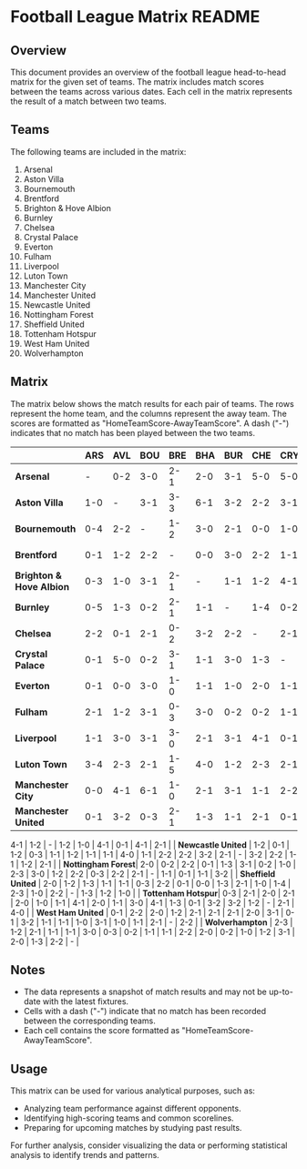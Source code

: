 # Football League Matrix README

## Overview

This document provides an overview of the football league head-to-head matrix for the given set of teams. The matrix includes match scores between the teams across various dates. Each cell in the matrix represents the result of a match between two teams.

## Teams

The following teams are included in the matrix:

1. Arsenal
2. Aston Villa
3. Bournemouth
4. Brentford
5. Brighton & Hove Albion
6. Burnley
7. Chelsea
8. Crystal Palace
9. Everton
10. Fulham
11. Liverpool
12. Luton Town
13. Manchester City
14. Manchester United
15. Newcastle United
16. Nottingham Forest
17. Sheffield United
18. Tottenham Hotspur
19. West Ham United
20. Wolverhampton

## Matrix

The matrix below shows the match results for each pair of teams. The rows represent the home team, and the columns represent the away team. The scores are formatted as "HomeTeamScore-AwayTeamScore". A dash ("-") indicates that no match has been played between the two teams.

|                            | ARS | AVL | BOU | BRE | BHA | BUR | CHE | CRY | EVE | FUL | LIV | LUT | MCI | MUN | NEW | NFO | SHU | TOT | WHU | WOL |
| -------------------------- | --- | --- | --- | --- | --- | --- | --- | --- | --- | --- | --- | --- | --- | --- | --- | --- | --- | --- | --- | --- |
| **Arsenal**                | -   | 0-2 | 3-0 | 2-1 | 2-0 | 3-1 | 5-0 | 5-0 | 2-1 | 2-2 | 3-1 | 2-0 | 1-0 | 3-1 | 4-1 | 2-1 | 5-0 | 2-2 | 0-2 | 2-1 |
| **Aston Villa**            | 1-0 | -   | 3-1 | 3-3 | 6-1 | 3-2 | 2-2 | 3-1 | 4-0 | 3-1 | 3-3 | 1-0 | 1-2 | 1-3 | 4-2 | 1-1 | 0-4 | 4-1 | 2-0 | 0-4 |
| **Bournemouth**            | 0-4 | 2-2 | -   | 1-2 | 3-0 | 2-1 | 0-0 | 1-0 | 2-1 | 3-0 | 0-4 | 4-3 | 0-1 | 2-2 | 2-0 | 1-1 | 1-2 | 2-2 | 1-1 | 1-2 |
| **Brentford**              | 0-1 | 1-2 | 2-2 | -   | 0-0 | 3-0 | 2-2 | 1-1 | 1-3 | 0-0 | 1-4 | 3-1 | 1-3 | 1-1 | 3-2 | 1-0 | 1-4 | 2-0 | 1-3 | 2-2 |
| **Brighton & Hove Albion** | 0-3 | 1-0 | 3-1 | 2-1 | -   | 1-1 | 1-2 | 4-1 | 1-1 | 1-1 | 2-2 | 4-1 | 0-4 | 0-2 | 3-1 | 1-0 | 1-1 | 4-2 | 1-3 | 0-0 |
| **Burnley**                | 0-5 | 1-3 | 0-2 | 2-1 | 1-1 | -   | 1-4 | 0-2 | 0-2 | 2-2 | 0-2 | 1-1 | 0-3 | 0-1 | 1-4 | 1-2 | 5-0 | 2-5 | 1-2 | 1-1 |
| **Chelsea**                | 2-2 | 0-1 | 2-1 | 0-2 | 3-2 | 2-2 | -   | 2-1 | 6-0 | 1-0 | 1-1 | 3-0 | 4-4 | 4-3 | 3-2 | 0-1 | 2-0 | 2-0 | 5-0 | 2-4 |
| **Crystal Palace**         | 0-1 | 5-0 | 0-2 | 3-1 | 1-1 | 3-0 | 1-3 | -   | 2-3 | 0-0 | 1-2 | 1-1 | 2-4 | 4-0 | 2-0 | 0-0 | 3-2 | 1-2 | 5-2 | 3-2 |
| **Everton**                | 0-1 | 0-0 | 3-0 | 1-0 | 1-1 | 1-0 | 2-0 | 1-1 | -   | 0-1 | 2-0 | 1-2 | 1-3 | 0-3 | 3-0 | 2-0 | 1-0 | 1-0 | 2-2 | 0-1 |
| **Fulham**                 | 2-1 | 1-2 | 3-1 | 0-3 | 3-0 | 0-2 | 0-2 | 1-1 | 0-0 | -   | 1-3 | 1-0 | 0-4 | 0-1 | 0-1 | 5-0 | 3-1 | 3-0 | 5-0 | 3-2 |
| **Liverpool**              | 1-1 | 3-0 | 3-1 | 3-0 | 2-1 | 3-1 | 4-1 | 0-1 | 2-0 | 4-3 | -   | 4-1 | 1-1 | 0-0 | 4-2 | 3-0 | 3-1 | 4-2 | 3-1 | 2-0 |
| **Luton Town**             | 3-4 | 2-3 | 2-1 | 1-5 | 4-0 | 1-2 | 2-3 | 2-1 | 1-1 | 2-4 | 1-1 | -   | 1-2 | 1-2 | 1-0 | 1-1 | 1-3 | 0-1 | 1-2 | 1-1 |
| **Manchester City**        | 0-0 | 4-1 | 6-1 | 1-0 | 2-1 | 3-1 | 1-1 | 2-2 | 2-0 | 5-1 | 1-1 | 5-1 | -   | 3-1 | 1-0 | 2-0 | 3-3 | 5-1 | 3-1 | 5-1 |
| **Manchester United**      | 0-1 | 3-2 | 0-3 | 2-1 | 1-3 | 1-1 | 2-1 | 0-1 | 2-0 | 1-2 | 2-2 |

4-1 | 1-2 | - | 1-2 | 1-0 | 4-1 | 0-1 | 4-1 | 2-1 |
| **Newcastle United** | 1-2 | 0-1 | 1-2 | 0-3 | 1-1 | 1-2 | 1-1 | 1-1 | 4-0 | 1-1 | 2-2 | 2-2 | 3-2 | 2-1 | - | 3-2 | 2-2 | 1-1 | 1-2 | 2-1 |
| **Nottingham Forest**| 2-0 | 0-2 | 2-2 | 0-1 | 1-3 | 3-1 | 0-2 | 1-0 | 2-3 | 3-0 | 1-2 | 2-2 | 0-3 | 2-2 | 2-1 | - | 1-1 | 0-1 | 1-1 | 3-2 |
| **Sheffield United** | 2-0 | 1-2 | 1-3 | 1-1 | 1-1 | 0-3 | 2-2 | 0-1 | 0-0 | 1-3 | 2-1 | 1-0 | 1-4 | 2-3 | 1-0 | 2-2 | - | 1-3 | 1-2 | 1-0 |
| **Tottenham Hotspur**| 0-3 | 2-1 | 2-0 | 2-1 | 2-0 | 1-0 | 1-1 | 4-1 | 2-0 | 1-1 | 3-0 | 4-1 | 1-3 | 0-1 | 3-2 | 3-2 | 1-2 | - | 2-1 | 4-0 |
| **West Ham United** | 0-1 | 2-2 | 2-0 | 1-2 | 2-1 | 2-1 | 2-1 | 2-0 | 3-1 | 0-1 | 3-2 | 1-1 | 1-1 | 1-0 | 3-1 | 1-0 | 1-1 | 2-1 | - | 2-2 |
| **Wolverhampton** | 2-3 | 1-2 | 2-1 | 1-1 | 1-1 | 3-0 | 0-3 | 0-2 | 1-1 | 1-1 | 2-2 | 2-0 | 0-2 | 1-0 | 1-2 | 3-1 | 2-0 | 1-3 | 2-2 | - |

## Notes

- The data represents a snapshot of match results and may not be up-to-date with the latest fixtures.
- Cells with a dash ("-") indicate that no match has been recorded between the corresponding teams.
- Each cell contains the score formatted as "HomeTeamScore-AwayTeamScore".

## Usage

This matrix can be used for various analytical purposes, such as:

- Analyzing team performance against different opponents.
- Identifying high-scoring teams and common scorelines.
- Preparing for upcoming matches by studying past results.

For further analysis, consider visualizing the data or performing statistical analysis to identify trends and patterns.
